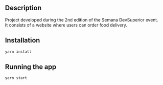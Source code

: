 ## Description

Project developed during the 2nd edition of the Semana DevSuperior event. It consists of a website where users can order food delivery.

## Installation

```bash
yarn install
```

## Running the app

```bash
yarn start
```
